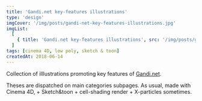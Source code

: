 ```yaml
---
title: 'Gandi.net key-features illustrations'
type: 'design'
imgCover: '/img/posts/gandi-net-key-features-illustrations.jpg'
imgList:
  [
    { title: 'Gandi.net key-features illustrations', src: '/img/posts/gandi-net-key-features-illustrations_1.jpg' },
  ]
tags: [cinema 4D, low poly, sketch & toon]
createdAt: 2018-06-14
---
```

Collection of illlustrations promoting key features of [Gandi.net](https://www.gandi.net/fr/domain). 
<!--more-->
Theses are dispatched on main categories subpages. As usual, made with Cinema 4D, + Sketch&toon + cell-shading render + X-particles sometimes.